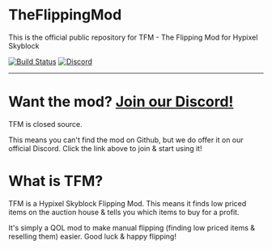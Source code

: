 # TheFlippingMod
This is the official public repository for TFM - The Flipping Mod for Hypixel Skyblock


[![Build Status](https://ci.thom.club/job/TFM%20Mod/job/master/badge/icon)](https://ci.thom.club/job/TFM%20Mod/job/master/) [![Discord](https://img.shields.io/discord/932106421338779709?label=discord&logo=Discord&logoColor=FFFFFF%22)](https://discord.gg/jS9qNkX4Pu)

--- 

# Want the mod? [Join our Discord!](https://discord.gg/jS9qNkX4Pu)

TFM is closed source. 

This means you can't find the mod on Github, but we do offer it on our official Discord. Click the link above to join & start using it!

# What is TFM?

TFM is a Hypixel Skyblock Flipping Mod. This means it finds low priced items on the auction house & tells you which items to buy for a profit.

It's simply a QOL mod to make manual flipping (finding low priced items & reselling them) easier. Good luck & happy flipping!
